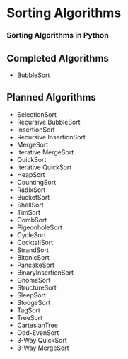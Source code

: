 # Sorting Algorithms

### Sorting Algorithms in Python

## Completed Algorithms
* BubbleSort

## Planned Algorithms
* SelectionSort
* Recursive BubbleSort
* InsertionSort
* Recursive InsertionSort
* MergeSort
* Iterative MergeSort
* QuickSort
* Iterative QuickSort
* HeapSort
* CountingSort
* RadixSort
* BucketSort
* ShellSort
* TimSort
* CombSort
* PigeonholeSort
* CycleSort
* CocktailSort
* StrandSort
* BitonicSort
* PancakeSort
* BinaryInsertionSort
* GnomeSort
* StructureSort
* SleepSort
* StoogeSort
* TagSort
* TreeSort
* CartesianTree
* Odd-EvenSort
* 3-Way QuickSort
* 3-Way MergeSort